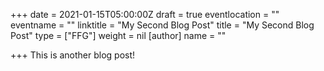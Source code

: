 +++
date = 2021-01-15T05:00:00Z
draft = true
eventlocation = ""
eventname = ""
linktitle = "My Second Blog Post"
title = "My Second Blog Post"
type = ["FFG"]
weight = nil
[author]
name = ""

+++
This is another blog post!